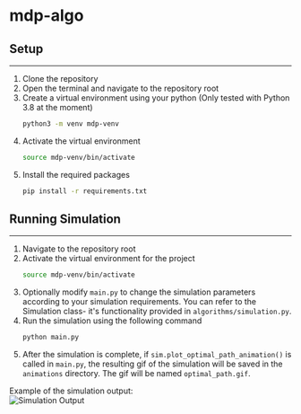 # mdp-algo

## Setup 

---

1. Clone the repository
2. Open the terminal and navigate to the repository root
3. Create a virtual environment using your python (Only tested with Python 3.8 at the moment)
    ```bash
    python3 -m venv mdp-venv
    ```
4. Activate the virtual environment
    ```bash
    source mdp-venv/bin/activate
    ```
5. Install the required packages
    ```bash
    pip install -r requirements.txt
    ```



## Running Simulation

---

1. Navigate to the repository root  
2. Activate the virtual environment for the project
    ```bash
    source mdp-venv/bin/activate
    ```
3. Optionally modify `main.py` to change the simulation parameters according to your simulation requirements. You can 
refer to the Simulation class- it's functionality provided in `algorithms/simulation.py`.
4. Run the simulation using the following command
    ```bash
    python main.py
    ```
5. After the simulation is complete, if `sim.plot_optimal_path_animation()` is called in `main.py`, the resulting gif of
the simulation will be saved in the `animations` directory. The gif will be named `optimal_path.gif`.

Example of the simulation output:  
![Simulation Output](https://github.com/MDP-grp-30-24-25/mdp-algo/blob/main/animations/optimal_path.gif)